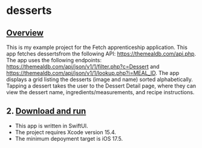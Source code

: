# desserts

## <ins>Overview</ins>
This is my example project for the Fetch apprenticeship application. This app fetches dessertsfrom the following API: https://themealdb.com/api.php. The app uses the following endpoints: https://themealdb.com/api/json/v1/1/filter.php?c=Dessert and https://themealdb.com/api/json/v1/1/lookup.php?i=MEAL_ID. The app displays a grid listing the desserts (image and name) sorted alphabetically. Tapping a dessert takes the user to the Dessert Detail page, where they can view the dessert name, ingredients/measurements, and recipe instructions.

## 2. <ins>Download and run</ins>
- This app is written in SwiftUI.
- The project requires Xcode version 15.4.
- The minimum depoyment target is iOS 17.5.
